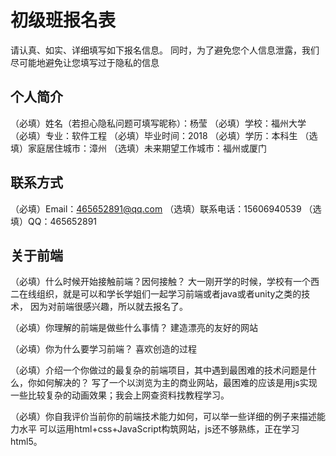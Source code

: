 # 初级班报名表

请认真、如实、详细填写如下报名信息。
同时，为了避免您个人信息泄露，我们尽可能地避免让您填写过于隐私的信息

## 个人简介

（必填）姓名（若担心隐私问题可填写昵称）：杨莹
（必填）学校：福州大学
（必填）专业：软件工程
（必填）毕业时间：2018
（必填）学历：本科生
（选填）家庭居住城市：漳州
（选填）未来期望工作城市：福州或厦门

## 联系方式

（必填）Email：465652891@qq.com
（选填）联系电话：15606940539
（选填）QQ：465652891

## 关于前端

（必填）什么时候开始接触前端？因何接触？
        大一刚开学的时候，学校有一个西二在线组织，就是可以和学长学姐们一起学习前端或者java或者unity之类的技术，
        因为对前端很感兴趣，所以就去报名了。

（必填）你理解的前端是做些什么事情？
        建造漂亮的友好的网站

（必填）你为什么要学习前端？
        喜欢创造的过程

（必填）介绍一个你做过的最复杂的前端项目，其中遇到最困难的技术问题是什么，你如何解决的？
        写了一个以浏览为主的商业网站，最困难的应该是用js实现一些比较复杂的动画效果；我会上网查资料找教程学习。

（必填）你自我评价当前你的前端技术能力如何，可以举一些详细的例子来描述能力水平
        可以运用html+css+JavaScript构筑网站，js还不够熟练，正在学习html5。
